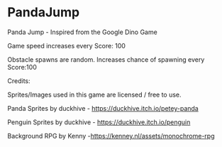 # PandaJump
Panda Jump - Inspired from the Google Dino Game    

Game speed increases every Score: 100  

Obstacle spawns are random. Increases chance of spawning every Score:100     

Credits:     

Sprites/Images used in this game are licensed / free to use.  

Panda Sprites by duckhive - https://duckhive.itch.io/petey-panda  

Penguin Sprites by duckhive - https://duckhive.itch.io/penguin  

Background RPG by Kenny -https://kenney.nl/assets/monochrome-rpg
